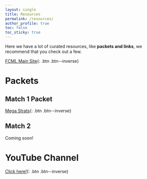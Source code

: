 ```yaml
---
layout: single
title: Resources
permalink: /resources/
author_profile: true
toc: false
toc_sticky: true
---
```

Here we have a lot of curated resources, like **packets and links**, we recommend that you check out a few.

[FCML Main Site](https://fcmath.org){: .btn .btn--inverse}

# Packets
## Match 1 Packet
[Mega Strats](https://docs.google.com/document/d/1xUmCYtPTT15Qxi6VKklUn5DO40o3NNOLSPXrRjNswPA/edit?usp=sharing){: .btn .btn--inverse}
## Match 2
Coming soon!

# YouTube Channel
[Click here!](https://www.youtube.com/channel/UC8kNqcOAFGi6qW3CEFamZHA){: .btn .btn--inverse}